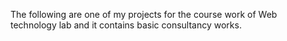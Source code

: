 The following are one of my projects for the course work of Web technology lab and it contains basic consultancy works.
